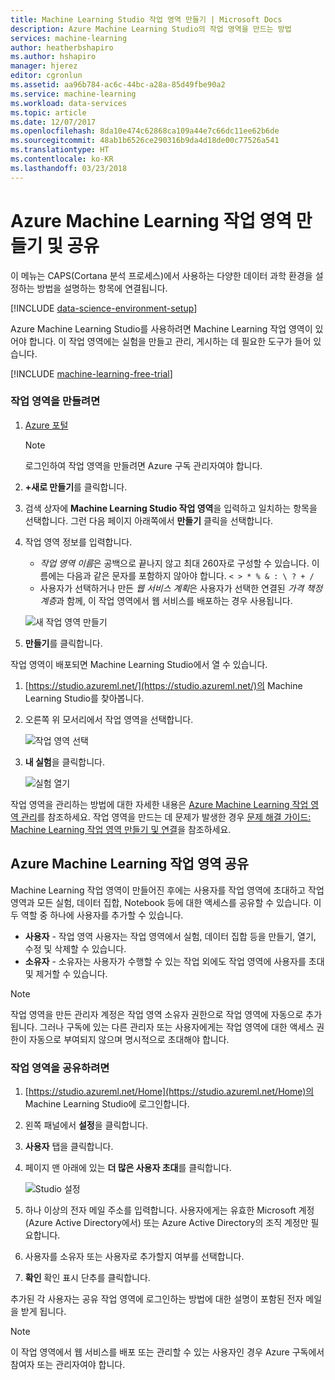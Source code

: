 ```yaml
---
title: Machine Learning Studio 작업 영역 만들기 | Microsoft Docs
description: Azure Machine Learning Studio의 작업 영역을 만드는 방법
services: machine-learning
author: heatherbshapiro
ms.author: hshapiro
manager: hjerez
editor: cgronlun
ms.assetid: aa96b784-ac6c-44bc-a28a-85d49fbe90a2
ms.service: machine-learning
ms.workload: data-services
ms.topic: article
ms.date: 12/07/2017
ms.openlocfilehash: 8da10e474c62868ca109a44e7c66dc11ee62b6de
ms.sourcegitcommit: 48ab1b6526ce290316b9da4d18de00c77526a541
ms.translationtype: HT
ms.contentlocale: ko-KR
ms.lasthandoff: 03/23/2018
---
```

# <a name="create-and-share-an-azure-machine-learning-workspace"></a>Azure Machine Learning 작업 영역 만들기 및 공유
이 메뉴는 CAPS(Cortana 분석 프로세스)에서 사용하는 다양한 데이터 과학 환경을 설정하는 방법을 설명하는 항목에 연결됩니다.

[!INCLUDE [data-science-environment-setup](../../../includes/cap-setup-environments.md)]

Azure Machine Learning Studio를 사용하려면 Machine Learning 작업 영역이 있어야 합니다. 이 작업 영역에는 실험을 만들고 관리, 게시하는 데 필요한 도구가 들어 있습니다.

[!INCLUDE [machine-learning-free-trial](../../../includes/machine-learning-free-trial.md)]

### <a name="to-create-a-workspace"></a>작업 영역을 만들려면
1. [Azure 포털](https://portal.azure.com/)

    > [!NOTE]
    > 로그인하여 작업 영역을 만들려면 Azure 구독 관리자여야 합니다. 
    >
    > 

2. **+새로 만들기**를 클릭합니다.

3. 검색 상자에 **Machine Learning Studio 작업 영역**을 입력하고 일치하는 항목을 선택합니다. 그런 다음 페이지 아래쪽에서 **만들기** 클릭을 선택합니다.

4. 작업 영역 정보를 입력합니다.

    - *작업 영역 이름*은 공백으로 끝나지 않고 최대 260자로 구성할 수 있습니다. 이름에는 다음과 같은 문자를 포함하지 않아야 합니다. `< > * % & : \ ? + /`
    - 사용자가 선택하거나 만든 *웹 서비스 계획*은 사용자가 선택한 연결된 *가격 책정 계층*과 함께, 이 작업 영역에서 웹 서비스를 배포하는 경우 사용됩니다.

    ![새 작업 영역 만들기](./media/create-workspace/create-new-workspace.png)

5. **만들기**를 클릭합니다.

작업 영역이 배포되면 Machine Learning Studio에서 열 수 있습니다.

1. [https://studio.azureml.net/](https://studio.azureml.net/)의 Machine Learning Studio를 찾아봅니다.

2. 오른쪽 위 모서리에서 작업 영역을 선택합니다.

    ![작업 영역 선택](./media/create-workspace/open-workspace.png)

3. **내 실험**을 클릭합니다.

    ![실험 열기](./media/create-workspace/my-experiments.png)

작업 영역을 관리하는 방법에 대한 자세한 내용은 [Azure Machine Learning 작업 영역 관리](manage-workspace.md)를 참조하세요.
작업 영역을 만드는 데 문제가 발생한 경우 [문제 해결 가이드: Machine Learning 작업 영역 만들기 및 연결](troubleshooting-creating-ml-workspace.md)을 참조하세요.


## <a name="sharing-an-azure-machine-learning-workspace"></a>Azure Machine Learning 작업 영역 공유
Machine Learning 작업 영역이 만들어진 후에는 사용자를 작업 영역에 초대하고 작업 영역과 모든 실험, 데이터 집합, Notebook 등에 대한 액세스를 공유할 수 있습니다. 이 두 역할 중 하나에 사용자를 추가할 수 있습니다.

* **사용자** - 작업 영역 사용자는 작업 영역에서 실험, 데이터 집합 등을 만들기, 열기, 수정 및 삭제할 수 있습니다.
* **소유자** - 소유자는 사용자가 수행할 수 있는 작업 외에도 작업 영역에 사용자를 초대 및 제거할 수 있습니다.

> [!NOTE]
> 작업 영역을 만든 관리자 계정은 작업 영역 소유자 권한으로 작업 영역에 자동으로 추가됩니다. 그러나 구독에 있는 다른 관리자 또는 사용자에게는 작업 영역에 대한 액세스 권한이 자동으로 부여되지 않으며 명시적으로 초대해야 합니다.
> 
> 

### <a name="to-share-a-workspace"></a>작업 영역을 공유하려면

1. [https://studio.azureml.net/Home](https://studio.azureml.net/Home)의 Machine Learning Studio에 로그인합니다.

2. 왼쪽 패널에서 **설정**을 클릭합니다.

3. **사용자** 탭을 클릭합니다.

4. 페이지 맨 아래에 있는 **더 많은 사용자 초대**를 클릭합니다.

    ![Studio 설정](./media/create-workspace/settings.png)

5. 하나 이상의 전자 메일 주소를 입력합니다. 사용자에게는 유효한 Microsoft 계정(Azure Active Directory에서) 또는 Azure Active Directory의 조직 계정만 필요합니다.

6. 사용자를 소유자 또는 사용자로 추가할지 여부를 선택합니다.

7. **확인** 확인 표시 단추를 클릭합니다.

추가된 각 사용자는 공유 작업 영역에 로그인하는 방법에 대한 설명이 포함된 전자 메일을 받게 됩니다.

> [!NOTE]
> 이 작업 영역에서 웹 서비스를 배포 또는 관리할 수 있는 사용자인 경우 Azure 구독에서 참여자 또는 관리자여야 합니다. 




